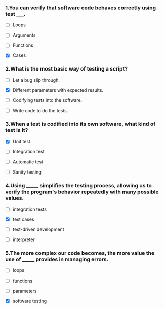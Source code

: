### 1.You can verify that software code behaves correctly using test ___.

- [ ] Loops

- [ ] Arguments

- [ ] Functions

- [x] Cases

### 2.What is the most basic way of testing a script?

- [ ] Let a bug slip through. 

- [x] Different parameters with expected results.

- [ ] Codifying tests into the software.

- [ ] Write code to do the tests.

### 3.When a test is codified into its own software, what kind of test is it?

- [x] Unit test

- [ ] Integration test

- [ ] Automatic test

- [ ] Sanity testing

### 4.Using _____ simplifies the testing process, allowing us to verify the program's behavior repeatedly with many possible values.

- [ ] integration tests

- [x] test cases

- [ ] test-driven development

- [ ] interpreter

### 5.The more complex our code becomes, the more value the use of _____ provides in managing errors.

- [ ] loops

- [ ] functions

- [ ] parameters

- [x] software testing

